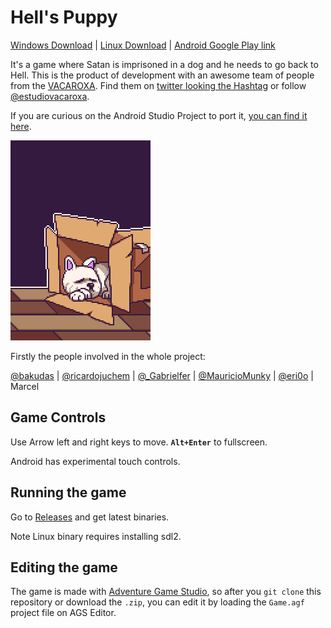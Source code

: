 # Hell's Puppy

[Windows Download](https://github.com/VacaRoxa/dogfromhell/releases/download/1.2.0/hellspuppy_windows.zip) | [Linux Download](https://github.com/VacaRoxa/dogfromhell/releases/download/1.2.0/hellspuppy_linux_sdl2.tar.gz) | [Android Google Play link](https://play.google.com/store/apps/details?id=com.vacaroxa.hellspuppy)

It's a game where Satan is imprisoned in a dog and he needs to go back to Hell. 
This is the product of development with an awesome team of people from the 
[VACAROXA](https://apoia.se/vacaroxa). Find them on 
[twitter looking the Hashtag](https://twitter.com/hashtag/vacaroxa?src=hash)
or follow [@estudiovacaroxa](https://twitter.com/estudiovacaroxa).

If you are curious on the Android Studio Project to port it, [you can find it here](https://github.com/ericoporto/vacaroxa_hellspuppy).

![](img/title_screen/title.png)

Firstly the people involved in the whole project:

[@bakudas](https://twitter.com/bakudas) | [@ricardojuchem](https://twitter.com/ricardojuchem) | [@_Gabrielfer](https://twitter.com/_Gabrielfer) | [@MauricioMunky](https://twitter.com/MauricioMunky) |  [@eri0o](https://twitter.com/eri0o) | Marcel

## Game Controls

Use Arrow left and right keys to move.  **`Alt+Enter`** to fullscreen.

Android has experimental touch controls.

## Running the game

Go to [Releases](https://github.com/VacaRoxa/dogfromhell/releases) and get latest binaries.

Note Linux binary requires installing sdl2.

## Editing the game

The game is made with [Adventure Game Studio](https://www.adventuregamestudio.co.uk/forums/index.php), so after you `git clone` this repository or
download the `.zip`, you can edit it by loading the `Game.agf` project file on AGS Editor.



